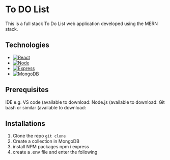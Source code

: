# To DO List 
This is a full stack To Do List web application developed using the MERN stack. 

## Technologies
* [![React][React.js]][React-url]
* [![Node][Node.js]][Node-url] 
* [![Express][Express.js]][Express-url] 
* [![MongoDB][MongoDB.js]][MongoDB-url]
  
## Prerequisites
IDE e.g. VS code (available to download:
Node.js (available to download:
Git bash or similar (available to download:

## Installations
1. Clone the repo
  `git clone`
3. Create a collection in MongoDB
4. install NPM packages
   npm i express
5. create a .env file and enter the following

[React.js]: https://img.shields.io/badge/React-20232A?style=for-the-badge&logo=react&logoColor=61DAFB
[React-url]: https://reactjs.org/
[Node.js]: https://img.shields.io/badge/Node.js-43853D?style=for-the-badge&logo=node.js&logoColor=white
[Node-url]: https://nodejs.org/en/
[Express.js]: https://img.shields.io/badge/Express.js-404D59?style=for-the-badge
[Express-url]: https://expressjs.com/]
[MongoDB.js]: https://img.shields.io/badge/MongoDB-4EA94B?style=for-the-badge&logo=mongodb&logoColor=white
[MongoDB-url]: https://www.mongodb.com/
